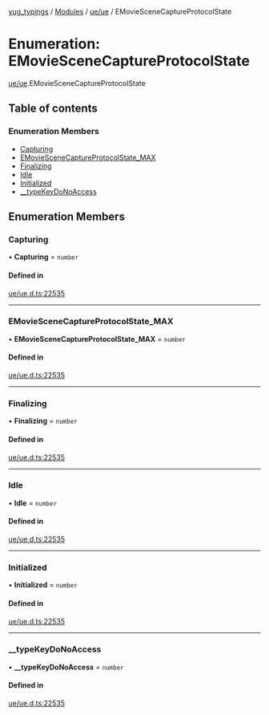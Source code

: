 [yug_typings](../README.md) / [Modules](../modules.md) / [ue/ue](../modules/ue_ue.md) / EMovieSceneCaptureProtocolState

# Enumeration: EMovieSceneCaptureProtocolState

[ue/ue](../modules/ue_ue.md).EMovieSceneCaptureProtocolState

## Table of contents

### Enumeration Members

- [Capturing](ue_ue.EMovieSceneCaptureProtocolState.md#capturing)
- [EMovieSceneCaptureProtocolState\_MAX](ue_ue.EMovieSceneCaptureProtocolState.md#emoviescenecaptureprotocolstate_max)
- [Finalizing](ue_ue.EMovieSceneCaptureProtocolState.md#finalizing)
- [Idle](ue_ue.EMovieSceneCaptureProtocolState.md#idle)
- [Initialized](ue_ue.EMovieSceneCaptureProtocolState.md#initialized)
- [\_\_typeKeyDoNoAccess](ue_ue.EMovieSceneCaptureProtocolState.md#__typekeydonoaccess)

## Enumeration Members

### Capturing

• **Capturing** = `number`

#### Defined in

[ue/ue.d.ts:22535](https://github.com/YugMetaverse/yug_typings/blob/b7d9b19/ue/ue.d.ts#L22535)

___

### EMovieSceneCaptureProtocolState\_MAX

• **EMovieSceneCaptureProtocolState\_MAX** = `number`

#### Defined in

[ue/ue.d.ts:22535](https://github.com/YugMetaverse/yug_typings/blob/b7d9b19/ue/ue.d.ts#L22535)

___

### Finalizing

• **Finalizing** = `number`

#### Defined in

[ue/ue.d.ts:22535](https://github.com/YugMetaverse/yug_typings/blob/b7d9b19/ue/ue.d.ts#L22535)

___

### Idle

• **Idle** = `number`

#### Defined in

[ue/ue.d.ts:22535](https://github.com/YugMetaverse/yug_typings/blob/b7d9b19/ue/ue.d.ts#L22535)

___

### Initialized

• **Initialized** = `number`

#### Defined in

[ue/ue.d.ts:22535](https://github.com/YugMetaverse/yug_typings/blob/b7d9b19/ue/ue.d.ts#L22535)

___

### \_\_typeKeyDoNoAccess

• **\_\_typeKeyDoNoAccess** = `number`

#### Defined in

[ue/ue.d.ts:22535](https://github.com/YugMetaverse/yug_typings/blob/b7d9b19/ue/ue.d.ts#L22535)
